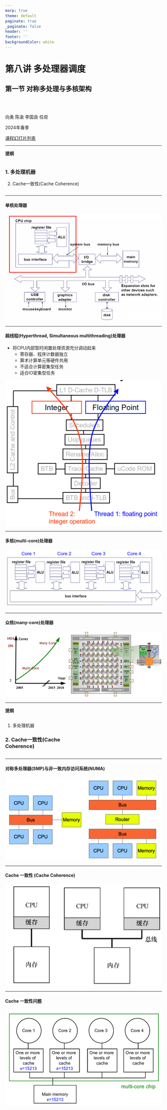 ```yaml
---
marp: true
theme: default
paginate: true
_paginate: false
header: ''
footer: ''
backgroundColor: white
---
```


<!-- theme: gaia -->
<!-- _class: lead -->

# 第八讲 多处理器调度
## 第一节 对称多处理与多核架构

<br>
<br>

向勇 陈渝 李国良 任炬 

2024年春季

[课程幻灯片列表](https://www.yuque.com/xyong-9fuoz/qczol5/ewvhdy3epbwbkn3n)

---

**提纲**
<style>
.container{
    display: flex;    
}
.col{
    flex: 1;
}
</style>

<div class="container">

<div class="col">

### 1. 多处理机器
2. Cache一致性(Cache Coherence)

</div>

<div class="col">

</div>

</div>

---

#### 单核处理器
![w:800](figs/single-core.png) 

---

#### 超线程(Hyperthread, Simultaneous multithreading)处理器
- 将CPU内部暂时闲置处理资源充分调动起来
  - 寄存器、程序计数器独立
  - 算术计算单元等硬件共用
  - 不适合计算密集型任务
  - 适合IO密集型任务

![bg right 80%](figs/hyperthread.png) 

---

#### 多核(multi-core)处理器
![w:1150](figs/multi-core.png) 

---

#### 众核(many-core)处理器
![w:1150](figs/many-core.png) 

---

**提纲**
<style>
.container{
    display: flex;    
}
.col{
    flex: 1;
}
</style>

<div class="container">

<div class="col">

1. 多处理机器
### 2. Cache一致性(Cache Coherence)

</div>

<div class="col">

</div>

</div>

---

#### 对称多处理器(SMP)与非一致内存访问系统(NUMA)
![w:1000](figs/smp-numa.png) 

---

#### Cache 一致性 (Cache Coherence)
![w:800](figs/cache-coherence.png) 

---

#### Cache 一致性问题
![w:900](figs/cache-coherence-problem.png)